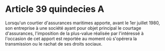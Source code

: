 # Article 39 quindecies A

Lorsqu'un courtier d'assurances maritimes apporte, avant le 1er juillet 1980, son entreprise à une société ayant pour objet
principal le courtage d'assurances, l'imposition de la plus-value réalisée par l'intéressé à l'occasion de cet apport est
reportée au moment où s'opérera la transmission ou le rachat de ses droits sociaux.

